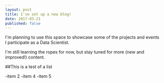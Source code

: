 ```yaml
---
layout: post
title: I've set up a new blog!
date: 2017-03-21
published: false
---
```


I'm planning to use this space to showcase some of the projects and events I participate as a Data Scientist.

I'm still learning the ropes for now, but stay tuned for more (new and improved!) content.


##This is a test of a list

-item 2
-item 4
-item 5
